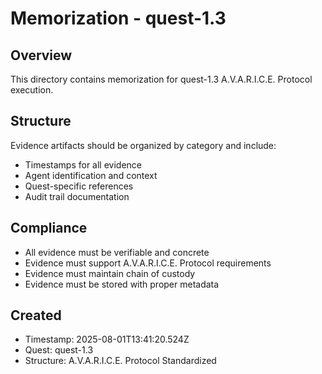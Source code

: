 # Memorization - quest-1.3

## Overview

This directory contains memorization for quest-1.3 A.V.A.R.I.C.E. Protocol execution.

## Structure

Evidence artifacts should be organized by category and include:

- Timestamps for all evidence
- Agent identification and context
- Quest-specific references
- Audit trail documentation

## Compliance

- All evidence must be verifiable and concrete
- Evidence must support A.V.A.R.I.C.E. Protocol requirements
- Evidence must maintain chain of custody
- Evidence must be stored with proper metadata

## Created

- Timestamp: 2025-08-01T13:41:20.524Z
- Quest: quest-1.3
- Structure: A.V.A.R.I.C.E. Protocol Standardized
